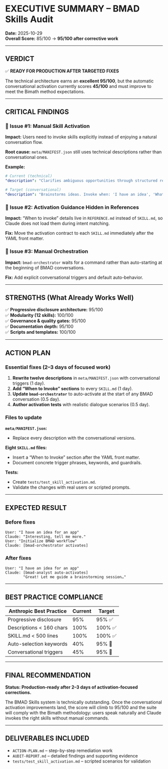 # EXECUTIVE SUMMARY – BMAD Skills Audit

**Date:** 2025-10-29  
**Overall Score:** 85/100 → **95/100 after corrective work**

---

## VERDICT

✅ **READY FOR PRODUCTION AFTER TARGETED FIXES**

The technical architecture earns an **excellent 95/100**, but the automatic conversational activation currently scores **45/100** and must improve to meet the Bimath method expectations.

---

## CRITICAL FINDINGS

### 🔴 Issue #1: Manual Skill Activation
**Impact:** Users need to invoke skills explicitly instead of enjoying a natural conversation flow.

**Root cause:** `meta/MANIFEST.json` still uses technical descriptions rather than conversational ones.

**Example:**
```yaml
# Current (technical)
"description": "Clarifies ambiguous opportunities through structured research..."

# Target (conversational)
"description": "Brainstorms ideas. Invoke when: 'I have an idea', 'What if', 'brainstorm'. Keywords: idea, explore, research."
```

### 🔴 Issue #2: Activation Guidance Hidden in References
**Impact:** “When to invoke” details live in `REFERENCE.md` instead of `SKILL.md`, so Claude does not load them during intent matching.

**Fix:** Move the activation contract to each `SKILL.md` immediately after the YAML front matter.

### 🔴 Issue #3: Manual Orchestration
**Impact:** `bmad-orchestrator` waits for a command rather than auto-starting at the beginning of BMAD conversations.

**Fix:** Add explicit conversational triggers and default auto-behavior.

---

## STRENGTHS (What Already Works Well)

✅ **Progressive disclosure architecture:** 95/100  
✅ **Modularity (12 skills):** 100/100  
✅ **Governance & quality gates:** 95/100  
✅ **Documentation depth:** 95/100  
✅ **Scripts and templates:** 100/100

---

## ACTION PLAN

### Essential fixes (2–3 days of focused work)

1. **Rewrite twelve descriptions** in `meta/MANIFEST.json` with conversational triggers (1 day).
2. **Add “When to Invoke” sections** to every `SKILL.md` (1 day).
3. **Update `bmad-orchestrator`** to auto-activate at the start of any BMAD conversation (0.5 day).
4. **Author activation tests** with realistic dialogue scenarios (0.5 day).

### Files to update

**`meta/MANIFEST.json`:**
- Replace every description with the conversational versions.

**Eight `SKILL.md` files:**
- Insert a “When to Invoke” section after the YAML front matter.
- Document concrete trigger phrases, keywords, and guardrails.

**Tests:**
- Create `tests/test_skill_activation.md`.
- Validate the changes with real users or scripted prompts.

---

## EXPECTED RESULT

### Before fixes

```
User: "I have an idea for an app"
Claude: "Interesting, tell me more."
User: "Initialize BMAD workflow"
Claude: [bmad-orchestrator activates]
```

### After fixes

```
User: "I have an idea for an app"
Claude: [bmad-analyst auto-activates]
        "Great! Let me guide a brainstorming session…"
```

---

## BEST PRACTICE COMPLIANCE

| Anthropic Best Practice | Current | Target |
|-------------------------|---------|--------|
| Progressive disclosure  | 95%     | 95% ✅ |
| Descriptions < 160 chars| 100%    | 100% ✅ |
| SKILL.md < 500 lines    | 100%    | 100% ✅ |
| Auto-selection keywords | 40%     | 95% 🎯 |
| Conversational triggers | 45%     | 95% 🎯 |

---

## FINAL RECOMMENDATION

**Status: Production-ready after 2–3 days of activation-focused corrections.**

The BMAD Skills system is technically outstanding. Once the conversational activation improvements land, the score will climb to 95/100 and the suite will comply with the Bimath methodology: users speak naturally and Claude invokes the right skills without manual commands.

---

## DELIVERABLES INCLUDED

- `ACTION-PLAN.md` – step-by-step remediation work
- `AUDIT-REPORT.md` – detailed findings and supporting evidence
- `tests/test_skill_activation.md` – scripted scenarios for validation

